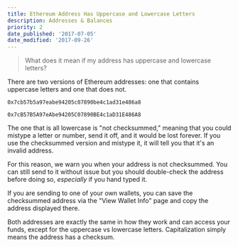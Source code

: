 ```yaml
---
title: Ethereum Address Has Uppercase and Lowercase Letters
description: Addresses & Balances
priority: 2
date_published: '2017-07-05'
date_modified: '2017-09-26'
---
```


> What does it mean if my address has uppercase and lowercase letters?

There are two versions of Ethereum addresses: one that contains uppercase letters and one that does not.

`0x7cb57b5a97eabe94205c07890be4c1ad31e486a8`

`0x7cB57B5A97eAbe94205C07890BE4c1aD31E486A8`

The one that is all lowercase is "not checksummed," meaning that you could mistype a letter or number, send it off, and it would be lost forever. If you use the checksummed version and mistype it, it will tell you that it's an invalid address.

For this reason, we warn you when your address is not checksummed. You can still send to it without issue but you should double-check the address before doing so, *especially* if you hand typed it.

If you are sending to one of your own wallets, you can save the checksummed address via the "View Wallet Info" page and copy the address displayed there.

Both addresses are exactly the same in how they work and can access your funds, except for the uppercase vs lowercase letters. Capitalization simply means the address has a checksum.
